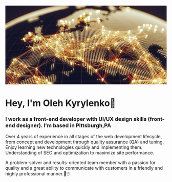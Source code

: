 ![header](https://github.com/o-k-88/o-k-88/blob/main/assets/csm-centre-finance-technology-regulation-883x432-76236be067.jpg)


# Hey, I'm Oleh Kyrylenko👋

### I work as a front-end developer with UI/UX design skills (front-end designer). I'm based in Pittsburgh,PA

Over 4 years of experience in all stages of the web development lifecycle, from concept and development through quality assurance (QA) and tuning. Enjoy learning new technologies quickly and implementing them. Understanding of SEO and optimization to maximize site performance.

A problem-solver and results-oriented team member with a passion for quality and a great ability to communicate with customers in a friendly and highly professional manner.💽🖱️








